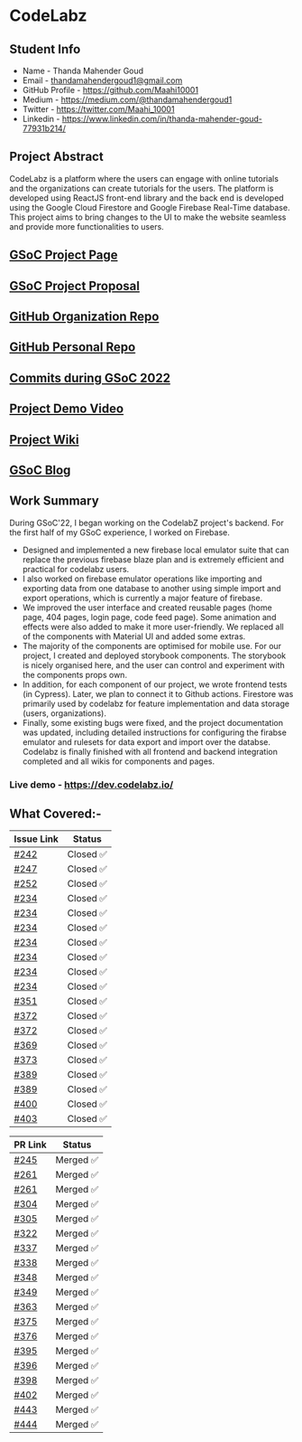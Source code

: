# CodeLabz

## Student Info

- Name - Thanda Mahender Goud
- Email - thandamahendergoud1@gmail.com
- GitHub Profile - https://github.com/Maahi10001
- Medium - https://medium.com/@thandamahendergoud1
- Twitter - https://twitter.com/Maahi_10001
- Linkedin - https://www.linkedin.com/in/thanda-mahender-goud-77931b214/
## Project Abstract

CodeLabz is a platform where the users can engage with online tutorials and the organizations can create tutorials for the users. The platform is developed using ReactJS front-end library and the back end is developed using the Google Cloud Firestore and Google Firebase Real-Time database. This project aims to bring changes to the UI to make the website seamless and provide more functionalities to users.

## [GSoC Project Page](https://summerofcode.withgoogle.com/programs/2022/projects/zwGmPCW4)

## [GSoC Project Proposal](https://drive.google.com/file/d/1rZIGdOAUsiqNNvIuBbtArY7OYG5-Xrfw/view?usp=sharing)

## [GitHub Organization Repo](https://github.com/scorelab/Codelabz)

## [GitHub Personal Repo](https://github.com/Maahi10001/Codelabz)

## [Commits during GSoC 2022](https://github.com/scorelab/Codelabz/commits?author=maahi10001)

## [Project Demo Video]()

## [Project Wiki](https://github.com/scorelab/Codelabz/wiki)

## [GSoC Blog](https://medium.com/me/stories/public)

## Work Summary

During GSoC'22, I began working on the CodelabZ project's backend. For the first half of my GSoC experience, I worked on Firebase.
- Designed and implemented a new firebase local emulator suite that can replace the previous firebase blaze plan and is extremely efficient and practical for codelabz users.
- I also worked on firebase emulator operations like importing and exporting data from one database to another using simple import and export operations, which is currently a major feature of firebase.
- We improved the user interface and created reusable pages (home page, 404 pages, login page, code feed page). Some animation and effects were also added to make it more user-friendly. We replaced all of the components with Material UI and added some extras.
- The majority of the components are optimised for mobile use. For our project, I created and deployed storybook components. The storybook is nicely organised here, and the user can control and experiment with the components props own.
- In addition, for each component of our project, we wrote frontend tests (in Cypress). Later, we plan to connect it to Github actions. Firestore was primarily used by codelabz for feature implementation and data storage (users, organizations).
-   Finally, some existing bugs were fixed, and the project documentation was updated, including detailed instructions for configuring the firabse emulator and rulesets for data export and import over the databse. Codelabz is finally finished with all frontend and backend integration completed and all wikis for components and pages.
### Live demo - https://dev.codelabz.io/

## What Covered:-

| Issue Link   | Status         |
|--------------|----------------|
| [#242](https://github.com/scorelab/Codelabz/issues/242)| Closed ✅ | 
| [#247](https://github.com/scorelab/Codelabz/issues/247)| Closed ✅ |
| [#252](https://github.com/scorelab/Codelabz/issues/252)| Closed ✅ |
| [#234](https://github.com/scorelab/Codelabz/issues/234)| Closed ✅ |
| [#234](https://github.com/scorelab/Codelabz/issues/234)| Closed ✅ |
| [#234](https://github.com/scorelab/Codelabz/issues/234)| Closed ✅ |
| [#234](https://github.com/scorelab/Codelabz/issues/234)| Closed ✅ |
| [#234](https://github.com/scorelab/Codelabz/issues/234)| Closed ✅ |
| [#234](https://github.com/scorelab/Codelabz/issues/234)| Closed ✅ |
| [#234](https://github.com/scorelab/Codelabz/issues/234)| Closed ✅ |
| [#351](https://github.com/scorelab/Codelabz/issues/351)| Closed ✅ |
| [#372](https://github.com/scorelab/Codelabz/issues/372)| Closed ✅ |
| [#372](https://github.com/scorelab/Codelabz/issues/372)| Closed ✅ |
| [#369](https://github.com/scorelab/Codelabz/issues/369)| Closed ✅ |
| [#373](https://github.com/scorelab/Codelabz/issues/373)| Closed ✅ |
| [#389](https://github.com/scorelab/Codelabz/issues/389)| Closed ✅ |
| [#389](https://github.com/scorelab/Codelabz/issues/389)| Closed ✅ |
| [#400](https://github.com/scorelab/Codelabz/issues/400)| Closed ✅ |
| [#403](https://github.com/scorelab/Codelabz/issues/403)| Closed ✅ |

| PR Link   | Status         |  
|-----------|----------------|
| [#245](https://github.com/scorelab/Codelabz/pull/245) | Merged ✅ |
| [#261](https://github.com/scorelab/Codelabz/pull/261) | Merged ✅ |
| [#261](https://github.com/scorelab/Codelabz/pull/261) | Merged ✅ | 
| [#304](https://github.com/scorelab/Codelabz/pull/304) | Merged ✅ | 
| [#305](https://github.com/scorelab/Codelabz/pull/305) | Merged ✅ | 
| [#322](https://github.com/scorelab/Codelabz/pull/322) | Merged ✅ | 
| [#337](https://github.com/scorelab/Codelabz/pull/337) | Merged ✅ | 
| [#338](https://github.com/scorelab/Codelabz/pull/338) | Merged ✅ |
| [#348](https://github.com/scorelab/Codelabz/pull/348) | Merged ✅ | 
| [#349](https://github.com/scorelab/Codelabz/pull/349) | Merged ✅ | 
| [#363](https://github.com/scorelab/Codelabz/pull/363) | Merged ✅ | 
| [#375](https://github.com/scorelab/Codelabz/pull/375) | Merged ✅ | 
| [#376](https://github.com/scorelab/Codelabz/pull/376) | Merged ✅ | 
| [#395](https://github.com/scorelab/Codelabz/pull/395) | Merged ✅ | 
| [#396](https://github.com/scorelab/Codelabz/pull/396) | Merged ✅ | 
| [#398](https://github.com/scorelab/Codelabz/pull/398) | Merged ✅ | 
| [#402](https://github.com/scorelab/Codelabz/pull/402) | Merged ✅ | 
| [#443](https://github.com/scorelab/Codelabz/pull/443) | Merged ✅ | 
| [#444](https://github.com/scorelab/Codelabz/pull/444) | Merged ✅ |
